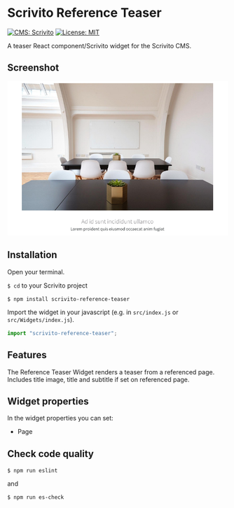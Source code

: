 # Scrivito Reference Teaser
[![CMS: Scrivito](https://img.shields.io/badge/CMS-Scrivito-brightgreen.svg)](https://scrivito.com) [![License: MIT](https://img.shields.io/badge/License-MIT-blue.svg)](https://opensource.org/licenses/MIT)

A teaser React component/Scrivito widget for the Scrivito CMS.

## Screenshot

![Screenshot](https://raw.githubusercontent.com/mdwp/scrivito-reference-teaser/master/reference-teaser-screenshot.png)

## Installation

Open your terminal.

`$ cd` to your Scrivito project

```shell
$ npm install scrivito-reference-teaser
```

Import the widget in your javascript (e.g. in `src/index.js` or `src/Widgets/index.js`).

```js
import "scrivito-reference-teaser";
```

## Features

The Reference Teaser Widget renders a teaser from a referenced page. Includes title image, title and subtitle if set on referenced page.

## Widget properties

In the widget properties you can set:
- Page

## Check code quality

```shell
$ npm run eslint
```
and
```shell
$ npm run es-check
```

